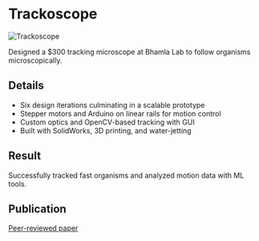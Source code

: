 # Trackoscope

![Trackoscope](../../images/Trackoscope.png)

Designed a $300 tracking microscope at Bhamla Lab to follow organisms microscopically.

## Details

- Six design iterations culminating in a scalable prototype
- Stepper motors and Arduino on linear rails for motion control
- Custom optics and OpenCV-based tracking with GUI
- Built with SolidWorks, 3D printing, and water-jetting

## Result

Successfully tracked fast organisms and analyzed motion data with ML tools.

## Publication

[Peer-reviewed paper](https://doi.org/10.1371/journal.pone.0306700)